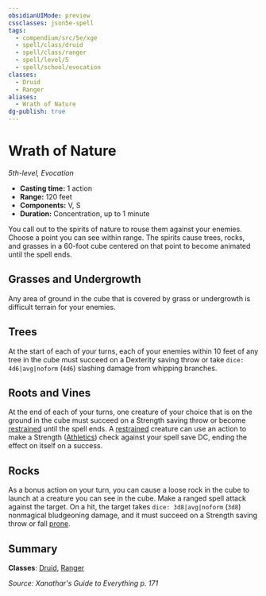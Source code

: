 ```yaml
---
obsidianUIMode: preview
cssclasses: json5e-spell
tags:
  - compendium/src/5e/xge
  - spell/class/druid
  - spell/class/ranger
  - spell/level/5
  - spell/school/evocation
classes:
  - Druid
  - Ranger
aliases:
  - Wrath of Nature
dg-publish: true
---
```

# Wrath of Nature
*5th-level, Evocation*  

- **Casting time:** 1 action
- **Range:** 120 feet
- **Components:** V, S
- **Duration:** Concentration, up to 1 minute

You call out to the spirits of nature to rouse them against your enemies. Choose a point you can see within range. The spirits cause trees, rocks, and grasses in a 60-foot cube centered on that point to become animated until the spell ends.

## Grasses and Undergrowth

Any area of ground in the cube that is covered by grass or undergrowth is difficult terrain for your enemies.

## Trees

At the start of each of your turns, each of your enemies within 10 feet of any tree in the cube must succeed on a Dexterity saving throw or take `dice: 4d6|avg|noform` (`4d6`) slashing damage from whipping branches.

## Roots and Vines

At the end of each of your turns, one creature of your choice that is on the ground in the cube must succeed on a Strength saving throw or become [restrained](/3-Mechanics/CLI/rules/conditions.md#restrained) until the spell ends. A [restrained](/3-Mechanics/CLI/rules/conditions.md#restrained) creature can use an action to make a Strength ([Athletics](/3-Mechanics/CLI/rules/skills.md#Athletics)) check against your spell save DC, ending the effect on itself on a success.

## Rocks

As a bonus action on your turn, you can cause a loose rock in the cube to launch at a creature you can see in the cube. Make a ranged spell attack against the target. On a hit, the target takes `dice: 3d8|avg|noform` (`3d8`) nonmagical bludgeoning damage, and it must succeed on a Strength saving throw or fall [prone](/3-Mechanics/CLI/rules/conditions.md#prone).

## Summary

**Classes**: [Druid](/Admin/CLI/classes/druid.md), [Ranger](/Admin/CLI/classes/ranger.md)

*Source: Xanathar's Guide to Everything p. 171*